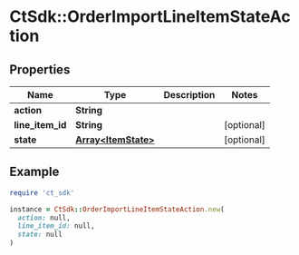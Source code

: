 # CtSdk::OrderImportLineItemStateAction

## Properties

| Name | Type | Description | Notes |
| ---- | ---- | ----------- | ----- |
| **action** | **String** |  |  |
| **line_item_id** | **String** |  | [optional] |
| **state** | [**Array&lt;ItemState&gt;**](ItemState.md) |  | [optional] |

## Example

```ruby
require 'ct_sdk'

instance = CtSdk::OrderImportLineItemStateAction.new(
  action: null,
  line_item_id: null,
  state: null
)
```

